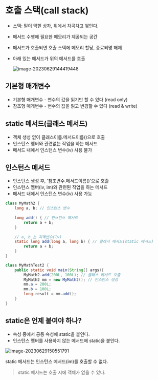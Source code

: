 # 호출 스택(call stack)

- 스택: 밑이 막힌 상자, 위에서 차곡차고 쌓인다.

- 메서드 수행에 필요한 메모리가 제공되는 공간

- 메서드가 호출되면 호출 스택에 메모리 할당, 종료되명 해제

- 아래 있는 메서드가 위의 메서드를 호출

  ![image-20230629144419448](C:\Users\chaom\AppData\Roaming\Typora\typora-user-images\image-20230629144419448.png)

 

## 기본형 매개변수

- 기본형 매개변수 - 변수의 값을 읽기만 할 수 있다 (read only)
- 참조형 매개변수 - 변수의 값을 읽고 변경할 수 있다 (read & write)



## static 메서드(클래스 메서드)

- 객체 생성 없이 클래스이름.메서드이름()으로 호출
- 인스턴스 멤버와 관련없는 작업을 하는 메서드
- 메서드 내에서 인스턴스 변수(iv) 사용 불가



## 인스턴스 메서드

- 인스턴스 생성 후, '참조변수.메서드이름()'으로 호출
- 인스턴스 멤버(iv, im)와 관련된 작업을 하는 메서드
- 메서드 내에서 인스턴스 변수(iv) 사용 가능



```java
class MyMath2 {
    long a, b; // 인스턴스 변수
    
    long add() { // 인스턴스 메서드
        return a + b;
    }
    
    // a, b 는 지역변수(lv)
    static long add(long a, long b) { // 클래서 메서드(static 메서드)
        return a + b;
    }
}
```



```java
class MyMathTest2 {
    public static void main(String[] args){
        MyMath2.add(200L, 100L); // 클래스 메서드 호출
        MyMath2 mm = new MyMath2(); // 인스턴스 생성
        mm.a = 200L;
        mm.b = 100L;
        long result = mm.add();
    }
}
```



## static은 언제 붙여야 하나?

- 속성 중에서 공통 속성에 static을 붙인다.
- 인스턴스 멤버를 사용하지 않는 메서드에 static을 붙인다.

![image-20230629150551791](C:\Users\chaom\AppData\Roaming\Typora\typora-user-images\image-20230629150551791.png)

static 메서드는 인스턴스 메서드(im)를 호출할 수 없다.

> static 메서드는 호출 시에 객체가 없을 수 있다.





